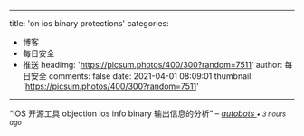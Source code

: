 
---
title: 'on ios binary protections'
categories: 
 - 博客
 - 每日安全
 - 推送
headimg: 'https://picsum.photos/400/300?random=7511'
author: 每日安全
comments: false
date: 2021-04-01 08:09:01
thumbnail: 'https://picsum.photos/400/300?random=7511'
---

<div>   
<q>iOS 开源工具 objection ios info binary 输出信息的分析</q>
–
<cite>
<a class="text-muted" href="https://sec.today/user/d65ce77d-caeb-4f62-b5f5-4cf4800b1cd1/pushes/">
autobots
</a>
<span class="text-muted"><small>• 3 hours ago</small></span>
</cite>
  
</div>
            